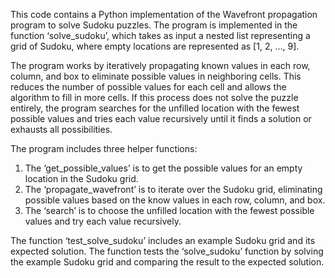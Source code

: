 This code contains a Python implementation of the Wavefront propagation program to solve Sudoku puzzles. The program is implemented in the function ‘solve_sudoku’, which takes as input a nested list representing a grid of Sudoku, where empty locations are represented as [1, 2, …, 9].

The program works by iteratively propagating known values in each row, column, and box to eliminate possible values in neighboring cells. This reduces the number of possible values for each cell and allows the algorithm to fill in more cells. If this process does not solve the puzzle entirely, the program searches for the unfilled location with the fewest possible values and tries each value recursively until it finds a solution or exhausts all possibilities.

The program includes three helper functions:
1. The ‘get_possible_values’ is to get the possible values for an empty location in the Sudoku grid.
2. The ‘propagate_wavefront’ is to iterate over the Sudoku grid, eliminating possible values based on the know values in each row, column, and box.
3. The ‘search’ is to choose the unfilled location with the fewest possible values and try each value recursively.

The function ‘test_solve_sudoku’ includes an example Sudoku grid and its expected solution. The function tests the ‘solve_sudoku’ function by solving the example Sudoku grid and comparing the result to the expected solution.

